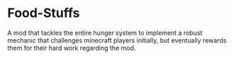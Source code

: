 # Food-Stuffs
A mod that tackles the entire hunger system to implement a robust mechanic that challenges minecraft players initially, but eventually rewards them for their hard work regarding the mod.
